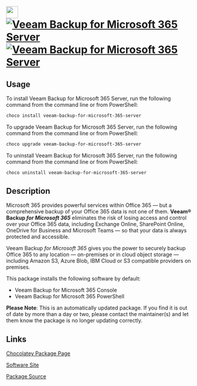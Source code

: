 ﻿# <img src="https://cdn.jsdelivr.net/gh/mkevenaar/chocolatey-packages@80c8efc0b96a2bc551b51ec89ff96f3326027b38/icons/veeam-backup-for-microsoft-365-server.png" width="32" height="32"/> [![Veeam Backup for Microsoft 365 Server](https://img.shields.io/chocolatey/v/veeam-backup-for-microsoft-365-server.svg?label=Veeam+Backup+for+Microsoft+365+Server)](https://community.chocolatey.org/packages/veeam-backup-for-microsoft-365-server) [![Veeam Backup for Microsoft 365 Server](https://img.shields.io/chocolatey/dt/veeam-backup-for-microsoft-365-server.svg)](https://community.chocolatey.org/packages/veeam-backup-for-microsoft-365-server)

## Usage

To install Veeam Backup for Microsoft 365 Server, run the following command from the command line or from PowerShell:

```powershell
choco install veeam-backup-for-microsoft-365-server
```

To upgrade Veeam Backup for Microsoft 365 Server, run the following command from the command line or from PowerShell:

```powershell
choco upgrade veeam-backup-for-microsoft-365-server
```

To uninstall Veeam Backup for Microsoft 365 Server, run the following command from the command line or from PowerShell:

```powershell
choco uninstall veeam-backup-for-microsoft-365-server
```

## Description

Microsoft 365 provides powerful services within Office 365 — but a comprehensive backup of your Office 365 data is not one of them. **Veeam® Backup _for Microsoft 365_** eliminates the risk of losing access and control over your Office 365 data, including Exchange Online, SharePoint Online, OneDrive for Business and Microsoft Teams — so that your data is always protected and accessible.

Veeam Backup _for Microsoft 365_ gives you the power to securely backup Office 365 to any location — on-premises or in cloud object storage — including Amazon S3, Azure Blob, IBM Cloud or S3 compatible providers on premises.

This package installs the following software by default:

* Veeam Backup for Microsoft 365 Console
* Veeam Backup for Microsoft 365 PowerShell

**Please Note**: This is an automatically updated package. If you find it is
out of date by more than a day or two, please contact the maintainer(s) and
let them know the package is no longer updating correctly.


## Links

[Chocolatey Package Page](https://community.chocolatey.org/packages/veeam-backup-for-microsoft-365-server)

[Software Site](http://www.veeam.com/)

[Package Source](https://github.com/mkevenaar/chocolatey-packages/tree/master/automatic/veeam-backup-for-microsoft-365-server)

